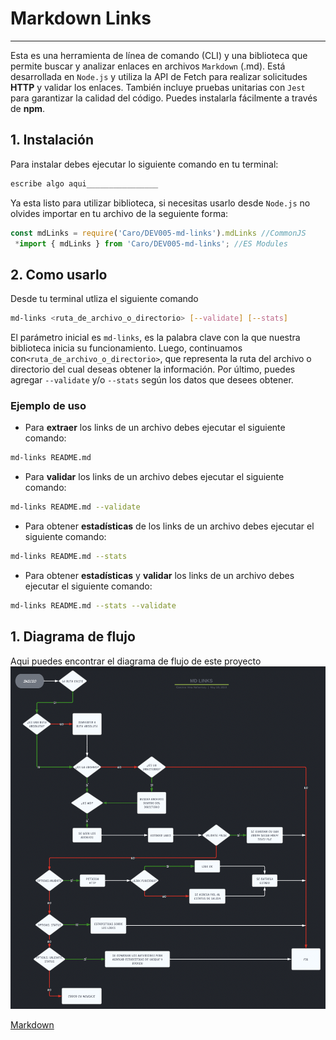 # Markdown Links

***
Esta es una herramienta de línea de comando (CLI) y una biblioteca que permite buscar y analizar enlaces en archivos `Markdown` (.md). Está desarrollada en `Node.js` y utiliza la API de Fetch para realizar solicitudes __HTTP__ y validar los enlaces. También incluye pruebas unitarias con `Jest` para garantizar la calidad del código. Puedes instalarla fácilmente a través de __npm__.


## 1. Instalación 

Para instalar debes ejecutar lo siguiente comando en tu terminal: 
```sh
escribe algo aqui________________
```
Ya esta listo para utilizar biblioteca, si necesitas usarlo desde `Node.js` no olvides importar en tu archivo de la seguiente forma:

```js
const mdLinks = require('Caro/DEV005-md-links').mdLinks //CommonJS
 *import { mdLinks } from 'Caro/DEV005-md-links'; //ES Modules

```

## 2. Como usarlo

Desde tu terminal utliza el siguiente comando 
```sh
md-links <ruta_de_archivo_o_directorio> [--validate] [--stats]
```
El parámetro inicial es `md-links`, es la palabra clave con la que nuestra biblioteca inicia su funcionamiento. Luego, continuamos con`<ruta_de_archivo_o_directorio>`, que representa la ruta del archivo o directorio del cual deseas obtener la información. Por último, puedes agregar `--validate` y/o `--stats` según los datos que desees obtener.

### Ejemplo de uso

* Para **extraer** los links de un archivo debes ejecutar el siguiente comando:
```sh
md-links README.md
```
* Para **validar** los links de un archivo debes ejecutar el siguiente comando:
```sh
md-links README.md --validate
```
* Para obtener **estadísticas** de los links de un archivo debes ejecutar el siguiente comando:
```sh
md-links README.md --stats
```
* Para obtener **estadísticas** y **validar** los links de un archivo debes ejecutar el siguiente comando:
```sh
md-links README.md --stats --validate 
```
## 1. Diagrama de flujo
Aqui puedes encontrar el diagrama de flujo de este proyecto
![Diagrama-de-flujo](./IMG/diagrama.png)

[Markdown](https://es.wikipedia.org/wiki/Markdown)

